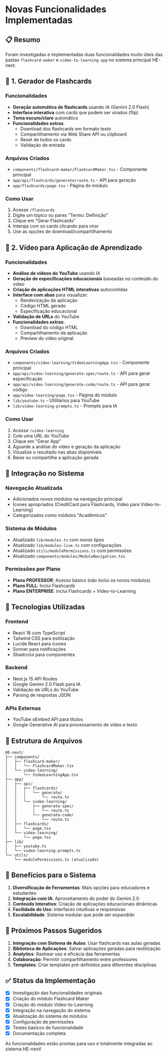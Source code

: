 # Novas Funcionalidades Implementadas

## 📋 Resumo

Foram investigadas e implementadas duas funcionalidades muito úteis das pastas `flashcard-maker` e `video-to-learning-app` no sistema principal HE-next:

## 🎴 1. Gerador de Flashcards

### Funcionalidades
- **Geração automática de flashcards** usando IA (Gemini 2.0 Flash)
- **Interface interativa** com cards que podem ser virados (flip)
- **Tema escuro/claro** automático
- **Funcionalidades extras**:
  - Download dos flashcards em formato texto
  - Compartilhamento via Web Share API ou clipboard
  - Reset de todos os cards
  - Validação de entrada

### Arquivos Criados
- `components/flashcard-maker/FlashcardMaker.tsx` - Componente principal
- `app/api/flashcards/generate/route.ts` - API para geração
- `app/flashcards/page.tsx` - Página do módulo

### Como Usar
1. Acesse `/flashcards`
2. Digite um tópico ou pares "Termo: Definição"
3. Clique em "Gerar Flashcards"
4. Interaja com os cards clicando para virar
5. Use as opções de download/compartilhamento

## 🎥 2. Vídeo para Aplicação de Aprendizado

### Funcionalidades
- **Análise de vídeos do YouTube** usando IA
- **Geração de especificações educacionais** baseadas no conteúdo do vídeo
- **Criação de aplicações HTML interativas** autocontidas
- **Interface com abas** para visualizar:
  - Renderização da aplicação
  - Código HTML gerado
  - Especificação educacional
- **Validação de URLs** do YouTube
- **Funcionalidades extras**:
  - Download do código HTML
  - Compartilhamento da aplicação
  - Preview do vídeo original

### Arquivos Criados
- `components/video-learning/VideoLearningApp.tsx` - Componente principal
- `app/api/video-learning/generate-spec/route.ts` - API para gerar especificação
- `app/api/video-learning/generate-code/route.ts` - API para gerar código
- `app/video-learning/page.tsx` - Página do módulo
- `lib/youtube.ts` - Utilitários para YouTube
- `lib/video-learning-prompts.ts` - Prompts para IA

### Como Usar
1. Acesse `/video-learning`
2. Cole uma URL do YouTube
3. Clique em "Gerar App"
4. Aguarde a análise do vídeo e geração da aplicação
5. Visualize o resultado nas abas disponíveis
6. Baixe ou compartilhe a aplicação gerada

## 🔧 Integração no Sistema

### Navegação Atualizada
- Adicionados novos módulos na navegação principal
- Ícones apropriados (CreditCard para Flashcards, Video para Video-to-Learning)
- Categorizados como módulos "Acadêmicos"

### Sistema de Módulos
- Atualizado `lib/modules.ts` com novos tipos
- Atualizado `lib/modules-live.ts` com configurações
- Atualizado `utils/modulePermissions.ts` com permissões
- Atualizado `components/modules/ModuleNavigation.tsx`

### Permissões por Plano
- **Plano PROFESSOR**: Acesso básico (não inclui os novos módulos)
- **Plano FULL**: Inclui Flashcards
- **Plano ENTERPRISE**: Inclui Flashcards + Video-to-Learning

## 🚀 Tecnologias Utilizadas

### Frontend
- React 18 com TypeScript
- Tailwind CSS para estilização
- Lucide React para ícones
- Sonner para notificações
- Shadcn/ui para componentes

### Backend
- Next.js 15 API Routes
- Google Gemini 2.0 Flash para IA
- Validação de URLs do YouTube
- Parsing de respostas JSON

### APIs Externas
- YouTube oEmbed API para títulos
- Google Generative AI para processamento de vídeo e texto

## 📁 Estrutura de Arquivos

```
HE-next/
├── components/
│   ├── flashcard-maker/
│   │   └── FlashcardMaker.tsx
│   └── video-learning/
│       └── VideoLearningApp.tsx
├── app/
│   ├── api/
│   │   ├── flashcards/
│   │   │   └── generate/
│   │   │       └── route.ts
│   │   └── video-learning/
│   │       ├── generate-spec/
│   │       │   └── route.ts
│   │       └── generate-code/
│   │           └── route.ts
│   ├── flashcards/
│   │   └── page.tsx
│   └── video-learning/
│       └── page.tsx
├── lib/
│   ├── youtube.ts
│   └── video-learning-prompts.ts
└── utils/
    └── modulePermissions.ts (atualizado)
```

## 🎯 Benefícios para o Sistema

1. **Diversificação de Ferramentas**: Mais opções para educadores e estudantes
2. **Integração com IA**: Aproveitamento do poder do Gemini 2.0
3. **Conteúdo Interativo**: Criação de aplicações educacionais dinâmicas
4. **Facilidade de Uso**: Interfaces intuitivas e responsivas
5. **Escalabilidade**: Sistema modular que pode ser expandido

## 🔮 Próximos Passos Sugeridos

1. **Integração com Sistema de Aulas**: Usar flashcards nas aulas geradas
2. **Biblioteca de Aplicações**: Salvar aplicações geradas para reutilização
3. **Analytics**: Rastrear uso e eficácia das ferramentas
4. **Colaboração**: Permitir compartilhamento entre professores
5. **Templates**: Criar templates pré-definidos para diferentes disciplinas

## ✅ Status da Implementação

- [x] Investigação das funcionalidades originais
- [x] Criação do módulo Flashcard Maker
- [x] Criação do módulo Video-to-Learning
- [x] Integração na navegação do sistema
- [x] Atualização do sistema de módulos
- [x] Configuração de permissões
- [x] Testes básicos de funcionalidade
- [x] Documentação completa

As funcionalidades estão prontas para uso e totalmente integradas ao sistema HE-next!

